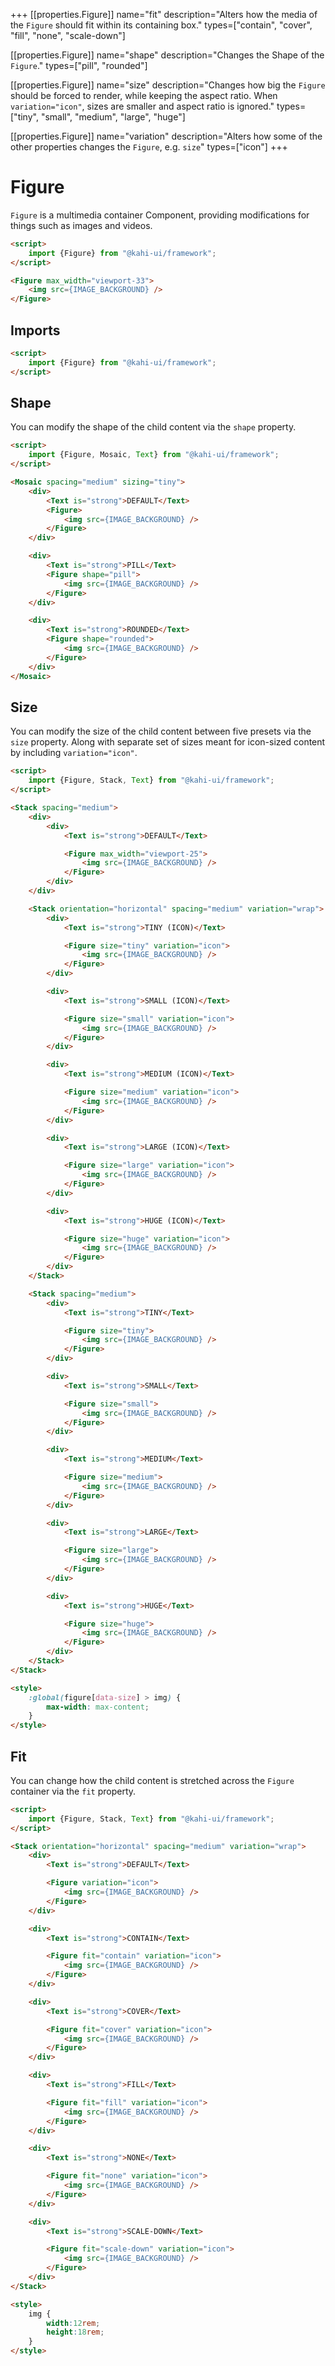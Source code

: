 +++
[[properties.Figure]]
name="fit"
description="Alters how the media of the <code>Figure</code> should fit within its containing box."
types=["contain", "cover", "fill", "none", "scale-down"]

[[properties.Figure]]
name="shape"
description="Changes the Shape of the <code>Figure</code>."
types=["pill", "rounded"]

[[properties.Figure]]
name="size"
description="Changes how big the <code>Figure</code> should be forced to render, while keeping the aspect ratio. When <code>variation=\"icon\"</code>, sizes are smaller and aspect ratio is ignored."
types=["tiny", "small", "medium", "large", "huge"]

[[properties.Figure]]
name="variation"
description="Alters how some of the other properties changes the <code>Figure</code>, e.g. <code>size</code>"
types=["icon"]
+++

# Figure

`Figure` is a multimedia container Component, providing modifications for things such as images and videos.

<!-- prettier-ignore -->
```html repl Figure Preview
<script>
    import {Figure} from "@kahi-ui/framework";
</script>

<Figure max_width="viewport-33">
    <img src={IMAGE_BACKGROUND} />
</Figure>
```

## Imports

```html default Figure Imports
<script>
    import {Figure} from "@kahi-ui/framework";
</script>
```

## Shape

You can modify the shape of the child content via the `shape` property.

<!-- prettier-ignore -->
```html repl Figure Shape
<script>
    import {Figure, Mosaic, Text} from "@kahi-ui/framework";
</script>

<Mosaic spacing="medium" sizing="tiny">
    <div>
        <Text is="strong">DEFAULT</Text>
        <Figure>
            <img src={IMAGE_BACKGROUND} />
        </Figure>
    </div>

    <div>
        <Text is="strong">PILL</Text>
        <Figure shape="pill">
            <img src={IMAGE_BACKGROUND} />
        </Figure>
    </div>

    <div>
        <Text is="strong">ROUNDED</Text>
        <Figure shape="rounded">
            <img src={IMAGE_BACKGROUND} />
        </Figure>
    </div>
</Mosaic>
```

## Size

You can modify the size of the child content between five presets via the `size` property. Along with separate set of sizes meant for icon-sized content by including `variation="icon"`.

<!-- prettier-ignore -->
```html repl Figure Size
<script>
    import {Figure, Stack, Text} from "@kahi-ui/framework";
</script>

<Stack spacing="medium">
    <div>
        <div>
            <Text is="strong">DEFAULT</Text>

            <Figure max_width="viewport-25">
                <img src={IMAGE_BACKGROUND} />
            </Figure>
        </div>
    </div>

    <Stack orientation="horizontal" spacing="medium" variation="wrap">
        <div>
            <Text is="strong">TINY (ICON)</Text>

            <Figure size="tiny" variation="icon">
                <img src={IMAGE_BACKGROUND} />
            </Figure>
        </div>

        <div>
            <Text is="strong">SMALL (ICON)</Text>

            <Figure size="small" variation="icon">
                <img src={IMAGE_BACKGROUND} />
            </Figure>
        </div>

        <div>
            <Text is="strong">MEDIUM (ICON)</Text>

            <Figure size="medium" variation="icon">
                <img src={IMAGE_BACKGROUND} />
            </Figure>
        </div>

        <div>
            <Text is="strong">LARGE (ICON)</Text>

            <Figure size="large" variation="icon">
                <img src={IMAGE_BACKGROUND} />
            </Figure>
        </div>

        <div>
            <Text is="strong">HUGE (ICON)</Text>

            <Figure size="huge" variation="icon">
                <img src={IMAGE_BACKGROUND} />
            </Figure>
        </div>
    </Stack>

    <Stack spacing="medium">
        <div>
            <Text is="strong">TINY</Text>

            <Figure size="tiny">
                <img src={IMAGE_BACKGROUND} />
            </Figure>
        </div>

        <div>
            <Text is="strong">SMALL</Text>

            <Figure size="small">
                <img src={IMAGE_BACKGROUND} />
            </Figure>
        </div>

        <div>
            <Text is="strong">MEDIUM</Text>

            <Figure size="medium">
                <img src={IMAGE_BACKGROUND} />
            </Figure>
        </div>

        <div>
            <Text is="strong">LARGE</Text>

            <Figure size="large">
                <img src={IMAGE_BACKGROUND} />
            </Figure>
        </div>

        <div>
            <Text is="strong">HUGE</Text>

            <Figure size="huge">
                <img src={IMAGE_BACKGROUND} />
            </Figure>
        </div>
    </Stack>
</Stack>

<style>
    :global(figure[data-size] > img) {
        max-width: max-content;
    }
</style>
```

## Fit

You can change how the child content is stretched across the `Figure` container via the `fit` property.

<!-- prettier-ignore -->
```html repl Figure Fit
<script>
    import {Figure, Stack, Text} from "@kahi-ui/framework";
</script>

<Stack orientation="horizontal" spacing="medium" variation="wrap">
    <div>
        <Text is="strong">DEFAULT</Text>

        <Figure variation="icon">
            <img src={IMAGE_BACKGROUND} />
        </Figure>
    </div>

    <div>
        <Text is="strong">CONTAIN</Text>

        <Figure fit="contain" variation="icon">
            <img src={IMAGE_BACKGROUND} />
        </Figure>
    </div>

    <div>
        <Text is="strong">COVER</Text>

        <Figure fit="cover" variation="icon">
            <img src={IMAGE_BACKGROUND} />
        </Figure>
    </div>

    <div>
        <Text is="strong">FILL</Text>

        <Figure fit="fill" variation="icon">
            <img src={IMAGE_BACKGROUND} />
        </Figure>
    </div>

    <div>
        <Text is="strong">NONE</Text>

        <Figure fit="none" variation="icon">
            <img src={IMAGE_BACKGROUND} />
        </Figure>
    </div>

    <div>
        <Text is="strong">SCALE-DOWN</Text>

        <Figure fit="scale-down" variation="icon">
            <img src={IMAGE_BACKGROUND} />
        </Figure>
    </div>
</Stack>

<style>
    img {
        width:12rem;
        height:18rem;
    }
</style>
```
